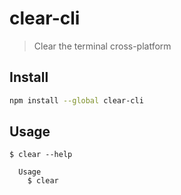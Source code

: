 # clear-cli

> Clear the terminal cross-platform

## Install

```sh
npm install --global clear-cli
```

## Usage

```
$ clear --help

  Usage
    $ clear
```

